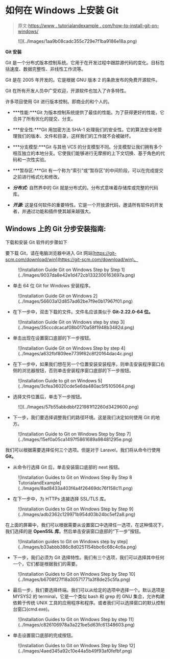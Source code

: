 # 如何在 Windows 上安装 Git

> 原文:[https://www . tutorialandexample . com/how-to-install-git-on-windows/](https://www.tutorialandexample.com/how-to-install-git-on-windows/)

<figure class="aligncenter">![](../Images/1aa9b08cadc355c729e7f1ba9186e18a.png)</figure>

**Git 安装**

Git 是一个分布式版本控制系统。它用于在开发过程中跟踪源代码的变化。目标包括速度、数据完整性、非线性工作流等。

Git 是在 2005 年开发的。它是根据 GNU 版本 2 的条款发布的免费开源软件。

Git 在所有开发人员中广受欢迎，开源软件也加入了许多特性。

许多项目使用 Git 进行版本控制。即商业的和个人的。

*   ***性能:***Git 为版本控制系统提供了最佳的性能。为了获得更好的性能，它合并了所有优化的提交、分支。

*   ***安全性:***Git 用加密方法 SHA-1 处理我们的安全性。它的算法安全地管理我们的版本、文件和目录，这样我们的工作就不会被破坏。

*   ***分支模型:***Git 与其他 VCS 的分支模型不同。分支模型让我们拥有多个相互独立的本地分支。它使我们能够进行无摩擦的上下文切换、基于角色的代码和一次性实验。

*   ***暂存区:***Git 有一个称为“索引”或“暂存区”的中间阶段，可以在完成提交之前进行格式化和修改。

*   ***分布式:*** 自然界中的 Git 就是分布式的。分布式意味着存储库或完整的代码库。

*   ***开源:*** 这是任何软件的重要特性。它是一个开放源代码，邀请所有软件的开发者，并通过功能和插件使其越来越强大。

## Windows 上的 Git 分步安装指南:

下载和安装 Git 软件的步骤如下

要下载 Git，请在电脑浏览器中进入 Git 网站[https://git-scm.com/download/win](https://git-scm.com/download/win)。

<figure class="aligncenter">![Installation Guide Git on Windows Step by Step 1](../Images/9037da8e42e1d472cb1332300163697a.png)</figure>

*   单击 64 位 Git for Windows 安装程序。

<figure class="aligncenter">![Installation Guide Git on Windows 2](../Images/56603a12d857ad62be7f9e0b17967f01.png)</figure>

*   在下一步中，双击下载的文件。文件名应该类似于 **Git-2.22.0-64 位。**

<figure class="aligncenter">![Installation Guide Git on Windows step by step 3](../Images/35cccdcacaf08b0170a58f1948b3482d.png)</figure>

*   单击出现在设置窗口底部的下一步按钮。

<figure class="aligncenter">![Installation Guide Git on Windows Step by step 4](../Images/a632fbf809ee7739f62c8f20164dac4c.png)</figure>

*   在下一步中，如果我们想在另一个位置安装安装程序，则单击安装程序窗口右侧的浏览器按钮，否则单击安装程序窗口底部的下一步按钮。

<figure class="aligncenter">![Installation Guide to git on Windows  5](../Images/3cfea36020cde5e6da480ac5f5105064.png)</figure>

*   选择文件位置后，单击下一步按钮。

<figure class="wp-block-image">![](../Images/57b55abbdbbf221981f12260d3429600.png)</figure>

*   下一步，我们要选择调整我们的路径环境。这是我们决定如何使用 Git 的地方。

<figure class="aligncenter">![Installation Guide to Git on Windows Step by Step 7](../Images/15ef0a05ca1497f5861689a98481295e.png)</figure>

我们可以根据需要选择任何三个选项。但是对于 Laravel，我们将从命令行使用 **Git。**

*   从命令行选择 Git 后，单击安装窗口底部的 next 按钮。

<figure class="aligncenter">![Installation Guides  to Git on Windows Step By Step 8 TutorialandExample](../Images/8ad8433a403f4a4f26469dc76f158c11.png)</figure>

*   在下一步中，为 HTTPs 连接选择 SSL/TLS 库。

<figure class="aligncenter">![Installation Guides  to Git on Windows Step by Step 9](../Images/adb2362c129971b954d03b24bc5ef2a8.png)</figure>

在上面的屏幕中，我们可以根据需要从设置窗口中选择任一选项，在这种情况下，我们选择的是 **OpenSSL 库**。然后单击安装窗口底部的“下一步”按钮。

<figure class="aligncenter">![Installation guides  to Git on Windows step by step](../Images/b33abbb386c8d0251154bbc6c68c4c6a.png)</figure>

*   下一步，我们必须为 Git 选择特性。我们有三个选项，我们可以选择其中任何一个，它们都是根据我们的需要。

<figure class="aligncenter">![Installation Guides  to Git on Windows Step by Step 10](../Images/b6708f27f18a30571771a3f8de25c5fa.png)</figure>

*   最后一步，我们要选择终端。我们可以从给定的选项中选择一个。默认选项是 MYSYS2 的 terminal，它是一个类似 bash 和 grep 的 GNU 集合，允许构建依赖于传统 UNIX 工具的应用程序和程序。或者我们可以选择窗口的默认控制台窗口(cmd.exe)。

<figure class="aligncenter">![Installation Guides  to Git on Windows Step by step 11](../Images/c826106978a3a221be5d63fc61348603.png)</figure>

*   单击设置窗口底部的完成按钮。

<figure class="aligncenter">![Installation Guides  to Git on Windows Step by Step 12](../Images/4aed345a92c10e44a5b49f93af0fefbf.png)</figure>